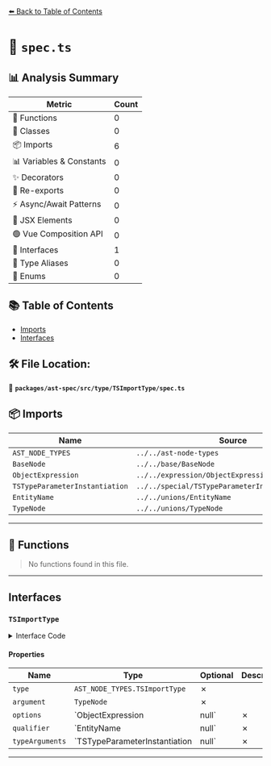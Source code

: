 [⬅️ Back to Table of Contents](../../../../../index.md)

# 📄 `spec.ts`

## 📊 Analysis Summary

| Metric | Count |
|--------|-------|
| 🔧 Functions | 0 |
| 🧱 Classes | 0 |
| 📦 Imports | 6 |
| 📊 Variables & Constants | 0 |
| ✨ Decorators | 0 |
| 🔄 Re-exports | 0 |
| ⚡ Async/Await Patterns | 0 |
| 💠 JSX Elements | 0 |
| 🟢 Vue Composition API | 0 |
| 📐 Interfaces | 1 |
| 📑 Type Aliases | 0 |
| 🎯 Enums | 0 |

## 📚 Table of Contents

- [Imports](#imports)
- [Interfaces](#interfaces)

## 🛠️ File Location:
📂 **`packages/ast-spec/src/type/TSImportType/spec.ts`**

## 📦 Imports

| Name | Source |
|------|--------|
| `AST_NODE_TYPES` | `../../ast-node-types` |
| `BaseNode` | `../../base/BaseNode` |
| `ObjectExpression` | `../../expression/ObjectExpression/spec` |
| `TSTypeParameterInstantiation` | `../../special/TSTypeParameterInstantiation/spec` |
| `EntityName` | `../../unions/EntityName` |
| `TypeNode` | `../../unions/TypeNode` |


---

## 🔧 Functions

> No functions found in this file.


---

## Interfaces

### `TSImportType`

<details><summary>Interface Code</summary>

```ts
export interface TSImportType extends BaseNode {
  type: AST_NODE_TYPES.TSImportType;
  argument: TypeNode;
  options: ObjectExpression | null;
  qualifier: EntityName | null;
  typeArguments: TSTypeParameterInstantiation | null;
}
```
</details>

#### Properties

| Name | Type | Optional | Description |
|------|------|----------|-------------|
| `type` | `AST_NODE_TYPES.TSImportType` | ✗ |  |
| `argument` | `TypeNode` | ✗ |  |
| `options` | `ObjectExpression | null` | ✗ |  |
| `qualifier` | `EntityName | null` | ✗ |  |
| `typeArguments` | `TSTypeParameterInstantiation | null` | ✗ |  |


---